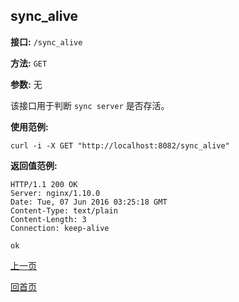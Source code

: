 ## sync_alive ##

**接口:** `/sync_alive`

**方法:** `GET`

**参数:** 无

该接口用于判断 `sync server` 是否存活。

**使用范例:**

    curl -i -X GET "http://localhost:8082/sync_alive"

**返回值范例:**

    HTTP/1.1 200 OK
    Server: nginx/1.10.0
    Date: Tue, 07 Jun 2016 03:25:18 GMT
    Content-Type: text/plain
    Content-Length: 3
    Connection: keep-alive
    
    ok

[上一页](../ha.md)

[回首页](../../index.md)